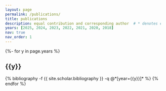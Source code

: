 ```yaml
---
layout: page
permalink: /publications/
title: publications
description: equal contribution and corresponding author  # * denotes equal contribution and joint lead authorship. (*Equal contribution,†Corresponding author)
years: [2025, 2024, 2023, 2022, 2021, 2020, 2018]
nav: true
nav_order: 1
---
```

<!-- _pages/publications.md -->
<div class="publications">

{%- for y in page.years %}
  <h2 class="year">{{y}}</h2>
  {% bibliography -f {{ site.scholar.bibliography }} -q @*[year={{y}}]* %}
{% endfor %}

</div>
